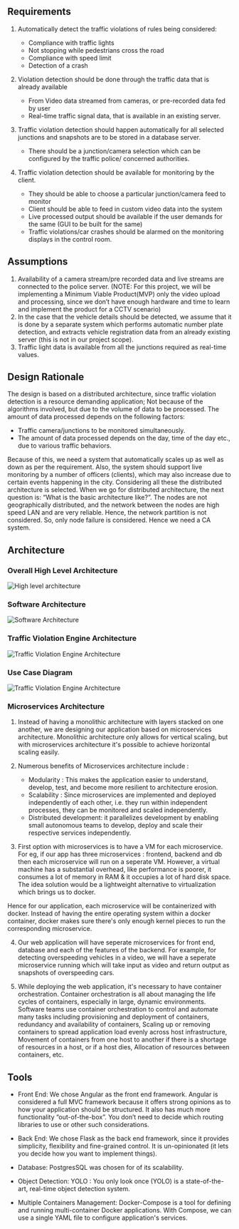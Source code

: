 ## Requirements


1. Automatically detect the traffic violations of rules being considered:

    * Compliance with traffic lights
    * Not stopping while pedestrians cross the road
    * Compliance with speed limit
    * Detection of a crash

2.  Violation detection should be done through the traffic data that is already available

    * From Video data streamed from cameras, or pre-recorded data fed by user
    * Real-time traffic signal data, that is available in an existing server.

3. Traffic violation detection should happen automatically for all selected junctions and snapshots are to be stored in a database server.
    * There should be a junction/camera selection which can be configured by the traffic police/ concerned authorities.

4. Traffic violation detection should be available for monitoring by the client.
    * They should be able to choose a particular junction/camera feed to monitor
    * Client should be able to feed in custom video data into the system
    * Live processed output should be available if the user demands for the same (GUI to be built for the same)
    * Traffic violations/car crashes should be alarmed on the monitoring displays in the control room.

## Assumptions

1. Availability of a camera stream/pre recorded data and live streams are connected to the police server. (NOTE: For this project, we will be implementing a Minimum Viable Product(MVP)  only the video upload and processing, since we don’t have enough hardware and time to learn and implement the product for a CCTV scenario)
2. In the case that the vehicle details should be detected, we assume that it is done by a separate system which performs automatic number plate detection, and extracts vehicle registration data from an already existing server (this is not in our project scope).
3. Traffic light data is available from all the junctions required as real-time values.

## Design Rationale

The design is based on a distributed architecture, since traffic violation detection is a resource demanding application; Not because of the algorithms involved, but due to the volume of data to be processed. The amount of data processed depends on the following factors:

* Traffic camera/junctions to be monitored simultaneously. 
* The amount of data processed depends on the day, time of the day etc., due to various traffic behaviors. 

Because of this, we need a system that automatically scales up as well as down as per the requirement. Also, the system should support live monitoring by a number of officers (clients), which may also increase due to certain events happening in the city. Considering all these the distributed architecture is selected.
When we go for distributed architecture, the next question is: “What is the basic architecture like?”. The nodes are not geographically distributed, and the network between the nodes are high speed LAN and are very reliable. Hence, the network partition is not considered. So, only node failure is considered. Hence we need a CA system.


## Architecture

### Overall High Level Architecture

![High level architecture](./higharch.jpeg)

### Software Architecture

![Software Architecture](./softarch.jpeg)

### Traffic Violation Engine Architecture

![Traffic Violation Engine Architecture](./trafficarch.jpeg)

### Use Case Diagram

![Traffic Violation Engine Architecture](./usecase.jpeg)

### Microservices Architecture

1. Instead of having a monolithic architecture with layers stacked on one another, we are designing our application based on microservices architecture. Monolithic architecture only allows for vertical scaling, but with microservices architecture it's possible to achieve horizontal scaling easily.

2. Numerous benefits of Microservices architecture include :
    * Modularity : This makes the application easier to understand, develop, test, and become more resilient to architecture erosion.
    * Scalability  : Since microservices are implemented and deployed independently of each other, i.e. they run within independent processes, they can be monitored and scaled independently.
    * Distributed development: it parallelizes development by enabling small autonomous teams to develop, deploy and scale their respective services independently.

3. First option with microservices is to have a VM for each microservice. For eg, if our app has three microservices : frontend, backend and db then each microservice will run on a seperate VM. However, a virtual machine has a substantial overhead, like performance is poorer, it consumes a lot of memory in RAM & it occupies a lot of hard disk space. The idea solution would be a lightweight alternative to virtualization which brings us to docker.

Hence for our application, each microservice will be containerized with docker. Instead of having the entire operating system within a docker container, docker makes sure there's only enough kernel pieces to run the corresponding microservice.

4. Our web application will have seperate microservices for front end, database and each of the features of the backend. For example, for detecting overspeeding vehicles in a video, we will have a seperate microservice running which will take input as video and return output as snapshots of overspeeding cars.

5. While deploying the web application, it's necessary to have container orchestration. Container orchestration is all about managing the life cycles of containers, especially in large, dynamic environments. Software teams use container orchestration to control and automate many tasks including provisioning and deployment of containers, redundancy and availability of containers, Scaling up or removing containers to spread application load evenly across host infrastructure, Movement of containers from one host to another if there is a shortage of resources in a host, or if a host dies, Allocation of resources between containers, etc.

## Tools

* Front End:
We chose Angular as the front end framework.
Angular is considered a full MVC framework because it offers strong opinions as to how your application should be structured. It also has much more functionality “out-of-the-box”. You don’t need to decide which routing libraries to use or other such considerations. 

* Back End:
We chose Flask as the back end framework, since it provides simplicity, flexibility and fine-grained control. It is un-opinionated (it lets you decide how you want to implement things).

* Database:
PostgresSQL was chosen for of its scalability. 

* Object Detection:
YOLO : You only look once (YOLO) is a state-of-the-art, real-time object detection system.  

* Multiple Containers Management:
Docker-Compose is a tool for defining and running multi-container Docker applications. With Compose, we can use a single YAML file to configure application's services.
